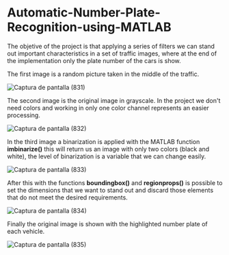 # Automatic-Number-Plate-Recognition-using-MATLAB

The objetive of the project is that applying a series of filters we can stand out important characteristics in a set of traffic images, where at the end of the implementation only the plate number of the cars is show.

The first image is a random picture taken in the middle of the traffic.

![Captura de pantalla (831)](https://user-images.githubusercontent.com/37748958/137852898-b600ba1a-2284-4059-a519-9b82d1540b70.png)

The second image is the original image in grayscale. In the project we don't need colors and working in only one color channel represents an easier processing.

![Captura de pantalla (832)](https://user-images.githubusercontent.com/37748958/137853605-d65d8cd3-ea13-4ac7-8e00-6bcd6f06ed8a.png)

In the third image a binarization is applied with the MATLAB function **imbinarize()** this will return us an image with only two colors (black and white), the level of binarization is a variable that we can change easily.

![Captura de pantalla (833)](https://user-images.githubusercontent.com/37748958/137853617-81c14afb-b4ac-444f-9fe8-48351139bf9e.png)

After this with the functions **boundingbox()** and **regionprops()** is possible to set the dimensions that we want to stand out and discard those elements that do not meet the desired requirements.

![Captura de pantalla (834)](https://user-images.githubusercontent.com/37748958/137853636-98f24519-af66-4a69-abef-c257abde2c74.png)

Finally the original image is shown with the highlighted number plate of each vehicle.

![Captura de pantalla (835)](https://user-images.githubusercontent.com/37748958/137853660-941379d4-de38-431a-921b-1daa0095a18f.png)


